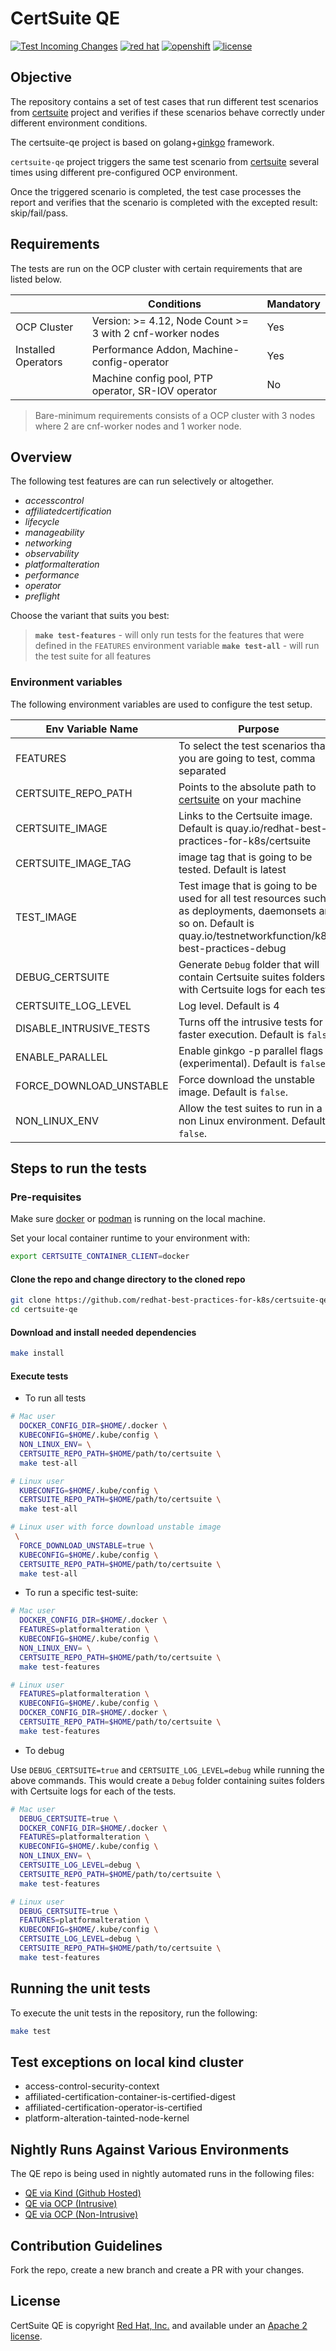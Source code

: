 <!-- markdownlint-disable line-length no-bare-urls -->
# CertSuite QE

[![Test Incoming Changes](https://github.com/redhat-best-practices-for-k8s/certsuite-qe/actions/workflows/pre-main.yml/badge.svg)](https://github.com/redhat-best-practices-for-k8s/certsuite-qe/actions/workflows/pre-main.yml)
[![red hat](https://img.shields.io/badge/red%20hat---?color=gray&logo=redhat&logoColor=red&style=flat)](https://www.redhat.com) [![openshift](https://img.shields.io/badge/openshift---?color=gray&logo=redhatopenshift&logoColor=red&style=flat)](https://www.redhat.com/en/technologies/cloud-computing/openshift)
[![license](https://img.shields.io/github/license/redhat-best-practices-for-k8s/certsuite-qe?color=blue&labelColor=gray&logo=apache&logoColor=lightgray&style=flat)](https://github.com/redhat-best-practices-for-k8s/certsuite-qe/blob/master/LICENSE)

## Objective

The repository contains a set of test cases that run different test scenarios from [certsuite](https://github.com/redhat-best-practices-for-k8s/certsuite) project and verifies if these scenarios behave correctly under different environment conditions.

The certsuite-qe project is based on golang+[ginkgo](https://onsi.github.io/ginkgo) framework.

`certsuite-qe` project triggers the same test scenario from
[certsuite](https://github.com/redhat-best-practices-for-k8s/certsuite)
several times using different pre-configured OCP environment.

Once the triggered scenario is completed, the test case processes the report and verifies that the scenario is completed with the excepted result: skip/fail/pass.

## Requirements

The tests are run on the OCP cluster with certain requirements that are listed below.

|  | Conditions | Mandatory |
| ------ | ------ | ------ |
| OCP Cluster | Version: >= 4.12, Node Count >= 3 with 2 cnf-worker nodes | Yes |
| Installed Operators | Performance Addon, Machine-config-operator | Yes |
|  | Machine config pool, PTP operator, SR-IOV operator| No |

> Bare-minimum requirements consists of a OCP cluster with 3 nodes where 2 are cnf-worker nodes and 1 worker node.

## Overview

The following test features are can run selectively or altogether.

* *accesscontrol*
* *affiliatedcertification*
* *lifecycle*
* *manageability*
* *networking*
* *observability*
* *platformalteration*
* *performance*
* *operator*
* *preflight*

Choose the variant that suits you best:

> **`make test-features`** - will only run tests for the features that were defined in the `FEATURES` environment variable
> **`make test-all`** - will run the test suite for all features

### Environment variables

The following environment variables are used to configure the test setup.

| Env Variable Name | Purpose |
| ------ | ------ |
| FEATURES | To select the test scenarios that you are going to test, comma separated |
| CERTSUITE_REPO_PATH | Points to the absolute path to  [certsuite](https://github.com/redhat-best-practices-for-k8s/certsuite) on your machine |
| CERTSUITE_IMAGE | Links to the Certsuite image. Default is quay.io/redhat-best-practices-for-k8s/certsuite |
| CERTSUITE_IMAGE_TAG | image tag that is going to be tested. Default is latest |
| TEST_IMAGE | Test image that is going to be used for all test resources such as deployments, daemonsets and so on. Default is quay.io/testnetworkfunction/k8s-best-practices-debug |
| DEBUG_CERTSUITE | Generate `Debug` folder that will contain Certsuite suites folders with Certsuite logs for each test. |
| CERTSUITE_LOG_LEVEL | Log level. Default is 4 |
| DISABLE_INTRUSIVE_TESTS | Turns off the intrusive tests for faster execution. Default is `false`. |
| ENABLE_PARALLEL | Enable ginkgo -p parallel flags (experimental). Default is `false`. |
| FORCE_DOWNLOAD_UNSTABLE | Force download the unstable image. Default is `false`. |
| NON_LINUX_ENV | Allow the test suites to run in a non Linux environment. Default is `false`. |

## Steps to run the tests

### Pre-requisites

Make sure [docker](https://www.docker.com/) or [podman](https://podman.io/) is running on the local machine.

Set your local container runtime to your environment with:

```sh
export CERTSUITE_CONTAINER_CLIENT=docker
```

#### Clone the repo and change directory to the cloned repo

```sh
git clone https://github.com/redhat-best-practices-for-k8s/certsuite-qe.git
cd certsuite-qe
```

#### Download and install needed dependencies

```sh
make install
```

#### Execute tests

* To run all tests

```sh
# Mac user
  DOCKER_CONFIG_DIR=$HOME/.docker \
  KUBECONFIG=$HOME/.kube/config \
  NON_LINUX_ENV= \
  CERTSUITE_REPO_PATH=$HOME/path/to/certsuite \
  make test-all
```

```sh
# Linux user
  KUBECONFIG=$HOME/.kube/config \
  CERTSUITE_REPO_PATH=$HOME/path/to/certsuite \
  make test-all
```

```sh
# Linux user with force download unstable image
 \
  FORCE_DOWNLOAD_UNSTABLE=true \
  KUBECONFIG=$HOME/.kube/config \
  CERTSUITE_REPO_PATH=$HOME/path/to/certsuite \
  make test-all
```

* To run a specific test-suite:

```sh
# Mac user
  DOCKER_CONFIG_DIR=$HOME/.docker \
  FEATURES=platformalteration \
  KUBECONFIG=$HOME/.kube/config \
  NON_LINUX_ENV= \
  CERTSUITE_REPO_PATH=$HOME/path/to/certsuite \
  make test-features
```

```sh
# Linux user
  FEATURES=platformalteration \
  KUBECONFIG=$HOME/.kube/config \
  DOCKER_CONFIG_DIR=$HOME/.docker \
  CERTSUITE_REPO_PATH=$HOME/path/to/certsuite \
  make test-features
```

* To debug

Use `DEBUG_CERTSUITE=true` and `CERTSUITE_LOG_LEVEL=debug` while running the above commands.
This would create a `Debug` folder containing suites folders with Certsuite logs for each of the tests.

```sh
# Mac user
  DEBUG_CERTSUITE=true \
  DOCKER_CONFIG_DIR=$HOME/.docker \
  FEATURES=platformalteration \
  KUBECONFIG=$HOME/.kube/config \
  NON_LINUX_ENV= \
  CERTSUITE_LOG_LEVEL=debug \
  CERTSUITE_REPO_PATH=$HOME/path/to/certsuite \
  make test-features
```

```sh
# Linux user
  DEBUG_CERTSUITE=true \
  FEATURES=platformalteration \
  KUBECONFIG=$HOME/.kube/config \
  CERTSUITE_LOG_LEVEL=debug \
  CERTSUITE_REPO_PATH=$HOME/path/to/certsuite \
  make test-features
```

## Running the unit tests

To execute the unit tests in the repository, run the following:

```sh
make test
```

## Test exceptions on local kind cluster

* access-control-security-context
* affiliated-certification-container-is-certified-digest
* affiliated-certification-operator-is-certified
* platform-alteration-tainted-node-kernel

## Nightly Runs Against Various Environments

The QE repo is being used in nightly automated runs in the following files:

* [QE via Kind (Github Hosted)](https://github.com/redhat-best-practices-for-k8s/certsuite/blob/main/.github/workflows/qe-hosted.yml)
* [QE via OCP (Intrusive)](https://github.com/redhat-best-practices-for-k8s/certsuite/blob/main/.github/workflows/qe-ocp-intrusive.yaml)
* [QE via OCP (Non-Intrusive)](https://github.com/redhat-best-practices-for-k8s/certsuite/blob/main/.github/workflows/qe-ocp.yaml)

## Contribution Guidelines

Fork the repo, create a new branch and create a PR with your changes.

## License

CertSuite QE is copyright [Red Hat, Inc.](https://www.redhat.com) and available
under an
[Apache 2 license](https://github.com/redhat-best-practices-for-k8s/certsuite-qe/blob/main/LICENSE).
